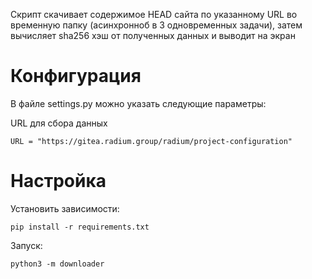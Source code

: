 Скрипт скачивает содержимое HEAD сайта по указанному URL во временную папку (асинхронноб в 3 одновременных задачи), 
затем вычисляет sha256 хэш от полученных данных и выводит на экран

# Конфигурация

В файле settings.py можно указать следующие параметры:

URL для сбора данных
```
URL = "https://gitea.radium.group/radium/project-configuration"
```

# Настройка 

Установить зависимости:
```
pip install -r requirements.txt
```

Запуск:
```
python3 -m downloader
```
